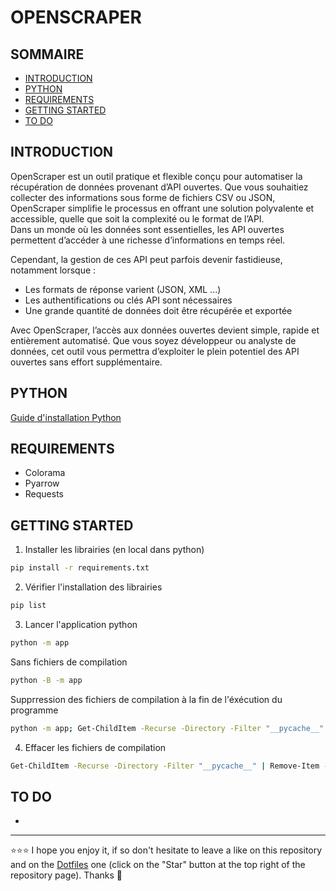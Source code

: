 # OPENSCRAPER

## SOMMAIRE
- [INTRODUCTION](#introduction)
- [PYTHON](#python)
- [REQUIREMENTS](#requirements)
- [GETTING STARTED](#getting-started)
- [TO DO](#to-do)

## INTRODUCTION
OpenScraper est un outil pratique et flexible conçu pour automatiser la récupération de données provenant d’API ouvertes. Que vous souhaitiez collecter des informations sous forme de fichiers CSV ou JSON, OpenScraper simplifie le processus en offrant une solution polyvalente et accessible, quelle que soit la complexité ou le format de l’API.  
Dans un monde où les données sont essentielles, les API ouvertes permettent d’accéder à une richesse d’informations en temps réel.  

Cependant, la gestion de ces API peut parfois devenir fastidieuse, notamment lorsque :  
- Les formats de réponse varient (JSON, XML ...)
- Les authentifications ou clés API sont nécessaires
- Une grande quantité de données doit être récupérée et exportée  

Avec OpenScraper, l’accès aux données ouvertes devient simple, rapide et entièrement automatisé. Que vous soyez développeur ou analyste de données, cet outil vous permettra d’exploiter le plein potentiel des API ouvertes sans effort supplémentaire.

## PYTHON
[Guide d'installation Python](https://github.com/EmmanuelLefevre/Documentations/blob/master/Tutorials/python_install.md)  

## REQUIREMENTS
- Colorama
- Pyarrow
- Requests

## GETTING STARTED
1. Installer les librairies (en local dans python)
```bash
pip install -r requirements.txt
```
2. Vérifier l'installation des librairies
```bash
pip list
```
3. Lancer l'application python
```bash
python -m app
```
Sans fichiers de compilation
```bash
python -B -m app
```
Supprression des fichiers de compilation à la fin de l'éxécution du programme
```bash
python -m app; Get-ChildItem -Recurse -Directory -Filter "__pycache__" | Remove-Item -Recurse -Force
```
4. Effacer les fichiers de compilation
```bash
Get-ChildItem -Recurse -Directory -Filter "__pycache__" | Remove-Item -Recurse -Force
```

## TO DO
- 

***

⭐⭐⭐ I hope you enjoy it, if so don't hesitate to leave a like on this repository and on the [Dotfiles](https://github.com/EmmanuelLefevre/Dotfiles) one (click on the "Star" button at the top right of the repository page). Thanks 🤗
